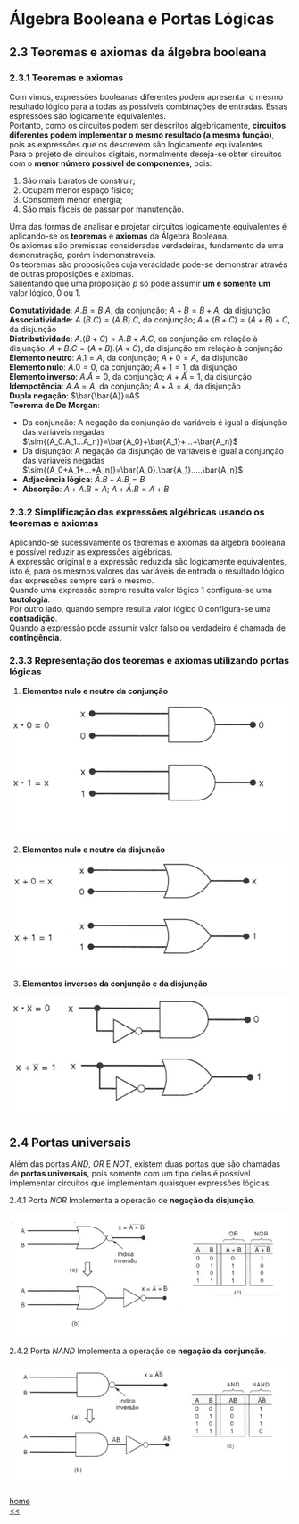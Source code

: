 # Álgebra Booleana e Portas Lógicas

## 2.3 Teoremas e axiomas da álgebra booleana

### 2.3.1 Teoremas e axiomas
Com vimos, expressões booleanas diferentes podem apresentar o mesmo resultado lógico para a todas as possíveis combinações de entradas.
Essas espressões são logicamente equivalentes.   
Portanto, como os circuitos podem ser descritos algebricamente, **circuitos diferentes podem implementar o mesmo resultado (a mesma função)**,
pois as expressões que os descrevem são logicamente equivalentes.  
Para o projeto de circuitos digitais, normalmente deseja-se obter circuitos com o **menor número possível de componentes**, pois:
1. São mais baratos de construir;
2. Ocupam menor espaço físico;
3. Consomem menor energia;
4. São mais fáceis de passar por manutenção.  


Uma das formas de analisar e projetar circuitos logicamente equivalentes é aplicando-se os **teoremas** e **axiomas** da Álgebra Booleana.  
Os axiomas são premissas consideradas verdadeiras, fundamento de uma demonstração, porém indemonstráveis.  
Os teoremas são proposições cuja veracidade pode-se demonstrar através de outras proposições e axiomas.  
Salientando que uma proposição *p* só pode assumir **um e somente um** valor lógico, 0 ou 1.

**Comutatividade**: $A.B=B.A$, da conjunção; $A+B=B+A$, da disjunção  
**Associatividade**: $A.(B.C)=(A.B).C$, da conjunção; $A+(B+C)=(A+B)+C$, da disjunção    
**Distributividade**: $A.(B+C)=A.B+A.C$, da conjunção em relação à disjunção; $A+B.C=(A+B).(A+C)$, da disjunção em relação à conjunção  
**Elemento neutro**: $A.1=A$, da conjunção; $A+0=A$, da disjunção  
**Elemento nulo**: $A.0=0$, da conjunção; $A+1=1$, da disjunção  
**Elemento inverso**: $A.\bar{A}=0$, da conjunção; $A+\bar{A}=1$, da disjunção  
**Idempotência**: $A.A=A$, da conjunção; $A+A=A$, da disjunção  
**Dupla negação**: $\bar{\bar{A}}=A$  
**Teorema de De Morgan**:
- Da conjunção: A negação da conjunção de variáveis é igual a disjunção das variáveis negadas  
$\sim{(A_0.A_1...A_n)}=\bar{A_0}+\bar{A_1}+...+\bar{A_n}$
- Da disjunção: A negação da disjunção de variáveis é igual a conjunção das variáveis negadas  
$\sim{(A_0+A_1+...+A_n)}=\bar{A_0}.\bar{A_1}.....\bar{A_n}$  
- **Adjacência lógica**: $\bar{A}.B+A.B=B$    
- **Absorção**: $A+A.B=A$; $A+\bar{A}.B=A+B$

### 2.3.2 Simplificação das expressões algébricas usando os teoremas e axiomas

Aplicando-se sucessivamente os teoremas e axiomas da álgebra booleana é possível reduzir as expressões algébricas.  
A expressão original e a expressão reduzida são logicamente equivalentes, isto é, para os mesmos valores das variáveis de entrada o resultado lógico das expressões sempre será o mesmo.  
Quando uma expressão sempre resulta valor lógico 1 configura-se uma **tautologia**.  
Por outro lado, quando sempre resulta valor lógico 0 configura-se uma **contradição**.  
Quando a expressão pode assumir valor falso ou verdadeiro é chamada de **contingência**.

### 2.3.3 Representação dos teoremas e axiomas utilizando portas lógicas

1. **Elementos nulo e neutro da conjunção**  

![Elementos nulo e neutro da conjunção](/sisdig_aulas/images_sisdig/nulo_conjuncao.jpg)

2. **Elementos nulo e neutro da disjunção**  

![Elementos nulo e neutro da conjunção](/sisdig_aulas/images_sisdig/nulo_disjuncao.jpg)

3. **Elementos inversos da conjunção e da disjunção**  

![Elementos inversos](/sisdig_aulas/images_sisdig/inverso.jpg)

## 2.4 Portas universais 
Além das portas *AND*, *OR* E *NOT*, existem duas portas que são chamadas de **portas universais**, pois somente com um tipo delas é possível implementar circuitos que implementam quaisquer expressões lógicas.  

2.4.1 Porta *NOR*
Implementa a operação de **negação da disjunção**.

![Porta NOR](/sisdig_aulas/images_sisdig/nor.jpg)

2.4.2 Porta *NAND*
Implementa a operação de **negação da conjunção**.

![Porta NOR](/sisdig_aulas/images_sisdig/nand.jpg)


[home](https://github.com/claytonjasilva/claytonjasilva.github.io/blob/main/sisdig_aulas.md)  
[<<](https://github.com/claytonjasilva/claytonjasilva.github.io/blob/main/sisdig_aulas/algebraPortasLogicas1.md)






